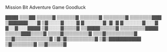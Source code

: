 Mission Bit 
Adventure Game
Goodluck

▓▓▓▓ 
▒▒▒▓▓ 
▒▒▒▒▒▓ 
▒▒▒▒▒▒▓ 
▒▒▒▒▒▒▓ 
▒▒▒▒▒▒▒▓ 
▒▒▒▒▒▒▒▓▓▓ 
▒▓▓▓▓▓▓░░░▓ 
▒▓░░░░▓░░░░▓ 
▓░░░░░░▓░▓░▓ 
▓░░░░░░▓░░░▓ 
▓░░▓░░░▓▓▓▓ 
▒▓░░░░▓▒▒▒▒▓ 
▒▒▓▓▓▓▒▒▒▒▒▓ 
▒▒▒▒▒▒▒▒▓▓▓▓ 
▒▒▒▒▒▓▓▓▒▒▒▒▓ 
▒▒▒▒▓▒▒▒▒▒▒▒▒▓ 
▒▒▒▓▒▒▒▒▒▒▒▒▒▓ 
▒▒▓▒▒▒▒▒▒▒▒▒▒▒▓ 
▒▓▒▓▒▒▒▒▒▒▒▒▒▓ 
▒▓▒▓▓▓▓▓▓▓▓▓▓ 
▒▓▒▒▒▒▒▒▒▓ 
▒▒▓▒▒▒▒▒▓ 




 
